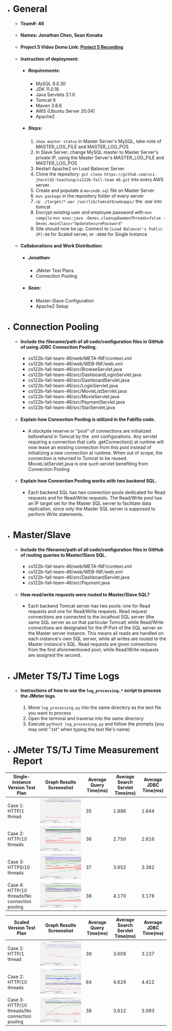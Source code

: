 - # General
    - #### Team#: 46

    - #### Names: Jonathan Chen, Sean Konaka

    - #### Project 5 Video Demo Link: [Project 5 Recording](https://youtu.be/bY4q75N4bqI)

    - #### Instruction of deployment:
      - ##### Requirements:
        - MySQL 8.0.30
        - JDK 11.0.16
        - Java Servlets 3.1.0
        - Tomcat 9
        - Maven 3.8.6
        - AWS (Ubuntu Server 20.04)
        - Apache2
      -  ##### Steps:
         1. `show master status` in Master Server's MySQL, take note of MASTER_LOG_FILE and MASTER_LOG_POS
         2. In Slave Server, change MySQL master to Master Server's private IP, using the Master Server's MASTER_LOG_FILE and MASTER_LOG_POS
         3. Restart Apache2 on Load Balancer Server
         4. Clone the repository: `git clone https://github.com/uci-jherold2-teaching/cs122b-fall-team-46.git` into every AWS server.
         5. Create and populate a `moviedb.sql` file on Master Server
         6. `mvn package` in the repository folder of every server
         7. `cp ./target/*.war /var/lib/tomcat9/webapps/` the .war into tomcat
         8. Encrypt existing user and employee password with  `mvn compile`  `mvn exec:java -Dexec.cleanupDaemonThreads=false -Dexec.mainClass="UpdateSecurePassword"`
         9. Site should now be up. Connect to `[Load Balancer's Public IP]:80` for Scaled server, or `:8080` for Single Instance

    - #### Collaborations and Work Distribution:
      - ##### Jonathan:
        - JMeter Test Plans
        - Connection Pooling
      - ##### Sean:
        - Master-Slave Configuration
        - Apache2 Setup

- # Connection Pooling
    - #### Include the filename/path of all code/configuration files in GitHub of using JDBC Connection Pooling.
      - cs122b-fall-team-46/web/META-INF/context.xml
      - cs122b-fall-team-46/web/WEB-INF/web.xml
      - cs122b-fall-team-46/src/BrowseServlet.java
      - cs122b-fall-team-46/src/DashboardLoginServlet.java
      - cs122b-fall-team-46/src/DashboardServlet.java
      - cs122b-fall-team-46/src/LoginServlet.java
      - cs122b-fall-team-46/src/MovieListServlet.java
      - cs122b-fall-team-46/src/MovieServlet.java
      - cs122b-fall-team-46/src/PaymentServlet.java
      - cs122b-fall-team-46/src/StarServlet.java

    - #### Explain how Connection Pooling is utilized in the Fabflix code.
        - A stockpile reserve or "pool" of connections are initialized beforehand in Tomcat by the .xml configurations.
          Any servlet requiring a connection that calls .getConnection() at runtime will now lease an existing connection from
          this pool instead of initializing a new connection at runtime. When out of scope, the connection is returned
          to Tomcat to be reused. MovieListServlet.java is one such servlet benefiting from Connection Pooling
    
    - #### Explain how Connection Pooling works with two backend SQL.
        - Each backend SQL has two connection pools dedicated for Read requests and for Read/Write requests.
          The Read/Write pool has an IP target set for the Master SQL server to facilitate data replication, since 
          only the Master SQL server is supposed to perform Write statements.

- # Master/Slave
    - #### Include the filename/path of all code/configuration files in GitHub of routing queries to Master/Slave SQL.
        - cs122b-fall-team-46/web/META-INF/context.xml
        - cs122b-fall-team-46/web/WEB-INF/web.xml
        - cs122b-fall-team-46/src/DashboardServlet.java
        - cs122b-fall-team-46/src/Payment.java

    - #### How read/write requests were routed to Master/Slave SQL?
        - Each backend Tomcat server has two pools: one for Read requests and one for Read/Write requests. Read request
       connections are connected to the localhost SQL server (the same SQL server as on that particular Tomcat) while
       Read/Write connections are designated for the IP:Port of the SQL server on the Master server instance. This means
       all reads are handled on each instance's own SQL server, while all writes are routed to the Master instance's SQL.
       Read requests are given connections from the first aforementioned pool, while Read/Write requests are assigned the
       second.


- # JMeter TS/TJ Time Logs
    - #### Instructions of how to use the `log_processing.*` script to process the JMeter logs.
        1. Move `log_processing.py` into the same directory as the text file you want to process
        2. Open the terminal and traverse into the same directory
        3. Execute `python3 log_processing.py` and follow the prompts (you may omit ".txt" when typing the text file's name)

- # JMeter TS/TJ Time Measurement Report

| **Single-instance Version Test Plan**          | **Graph Results Screenshot**        | **Average Query Time(ms)** | **Average Search Servlet Time(ms)** | **Average JDBC Time(ms)** |
|------------------------------------------------|-------------------------------------|----------------------------|-------------------------------------|---------------------------|
| Case 1: HTTP/1 thread                          | ![](img/Single_Instance_Case_1.png) | 35                         | 1.886                               | 1.644                     |
| Case 2: HTTP/10 threads                        | ![](img/Single_Instance_Case_2.png) | 36                         | 2.750                               | 2.616                     |
| Case 3: HTTPS/10 threads                       | ![](img/Single_Instance_Case_3.png) | 37                         | 3.652                               | 3.382                     |
| Case 4: HTTP/10 threads/No connection pooling  | ![](img/Single_Instance_Case_4.png) | 38                         | 4.170                               | 3.178                     |

| **Scaled Version Test Plan**                   | **Graph Results Screenshot**        | **Average Query Time(ms)** | **Average Search Servlet Time(ms)** | **Average JDBC Time(ms)** |
|------------------------------------------------|-------------------------------------|----------------------------|-------------------------------------|---------------------------|
| Case 1: HTTP/1 thread                          | ![](img/Scaled_Instance_Case_1.png) | 39                         | 3.609                               | 3.137                     |
| Case 2: HTTP/10 threads                        | ![](img/Scaled_Instance_Case_2.png) | 64                         | 4.629                               | 4.412                     |
| Case 3: HTTP/10 threads/No connection pooling  | ![](img/Scaled_Instance_Case_3.png) | 38                         | 3.612                               | 3.093                     |